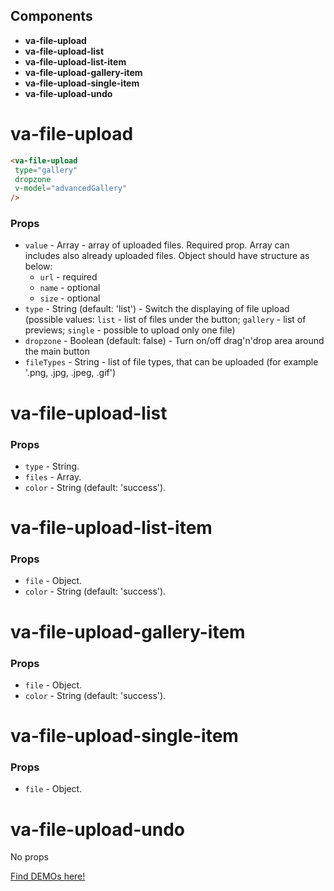 ## Components

* **va-file-upload**
* **va-file-upload-list**
* **va-file-upload-list-item**
* **va-file-upload-gallery-item**
* **va-file-upload-single-item**
* **va-file-upload-undo**

# va-file-upload

```html
<va-file-upload 
 type="gallery"
 dropzone
 v-model="advancedGallery"
/>
```

### Props
* `value` - Array - array of uploaded files. Required prop.
    Array can includes also already uploaded files. Object should have structure as below:
    * `url` - required
    * `name` - optional
    * `size` - optional
* `type` - String (default: 'list') - Switch the displaying of file upload (possible values: `list` - list of files under the button; `gallery` - list of previews; `single` - possible to upload only one file)
* `dropzone` - Boolean (default: false) - Turn on/off drag'n'drop area around the main button
* `fileTypes` - String - list of file types, that can be uploaded (for example '.png, .jpg, .jpeg, .gif')

# va-file-upload-list

### Props
* `type` - String. 
* `files` - Array.
* `color` - String (default: 'success').

# va-file-upload-list-item

### Props
* `file` - Object.
* `color` - String (default: 'success').

# va-file-upload-gallery-item

### Props 
* `file` - Object.
* `color` - String (default: 'success').

# va-file-upload-single-item

### Props
* `file` - Object. 

# va-file-upload-undo

No props

[Find DEMOs here!](http://vuestic.epicmax.co/#/admin/ui/file-upload)
 
